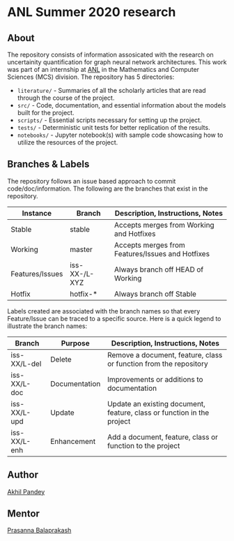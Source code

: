 # ANL Summer 2020 research

## About
The repository consists of information assosicated with the research on uncertainity quantification for graph neural network architectures. This work was part of an internship at [ANL](https://www.anl.gov/mcs) in the Mathematics and Computer Sciences (MCS) division. The repository has 5 directories:
- `literature/` - Summaries of all the scholarly articles that are read through the course of the project.
- `src/` - Code, documentation, and essential information about the models built for the project.
- `scripts/` - Essential scripts necessary for setting up the project.
- `tests/` - Deterministic unit tests for better replication of the results.
- `notebooks/` - Jupyter notebook(s) with sample code showcasing how to utilize the resources of the project.

## Branches & Labels
The repository follows an issue based approach to commit code/doc/information. The following
are the branches that exist in the repository.
<table>
  <thead>
    <tr>
      <th>Instance</th>
      <th>Branch</th>
      <th>Description, Instructions, Notes</th>
    </tr>
  </thead>
  <tbody>
    <tr>
      <td>Stable</td>
      <td>stable</td>
      <td>Accepts merges from Working and Hotfixes</td>
    </tr>
    <tr>
      <td>Working</td>
      <td>master</td>
      <td>Accepts merges from Features/Issues and Hotfixes</td>
    </tr>
    <tr>
      <td>Features/Issues</td>
      <td>iss-XX-/L-XYZ</td>
      <td>Always branch off HEAD of Working</td>
    </tr>
    <tr>
      <td>Hotfix</td>
      <td>hotfix-*</td>
      <td>Always branch off Stable</td>
    </tr>
  </tbody>
</table>

Labels created are associated with the branch names so that every Feature/Issue can be
traced to a specific source. Here is a quick legend to illustrate the branch names:
<table>
  <thead>
    <tr>
      <th>Branch</th>
      <th>Purpose</th>
      <th>Description, Instructions, Notes</th>
    </tr>
  </thead>
  <tbody>
    <tr>
      <td>iss-XX/L-del</td>
      <td>Delete</td>
      <td>Remove a document, feature, class or function from the repository </td>
    </tr>
    <tr>
      <td>iss-XX/L-doc</td>
      <td>Documentation</td>
      <td>Improvements or additions to documentation</td>
    </tr>
    <tr>
      <td>iss-XX/L-upd</td>
      <td>Update</td>
      <td>Update an existing document, feature, class or function in the project</td>
    </tr>
    <tr>
      <td>iss-XX/L-enh</td>
      <td>Enhancement</td>
      <td>Add a document, feature, class or function to the project</td>
    </tr>
  </tbody>
</table>

## Author
[Akhil Pandey](https://github.com/akhilpandey95)

## Mentor
[Prasanna Balaprakash](https://github.com/pbalapra)

